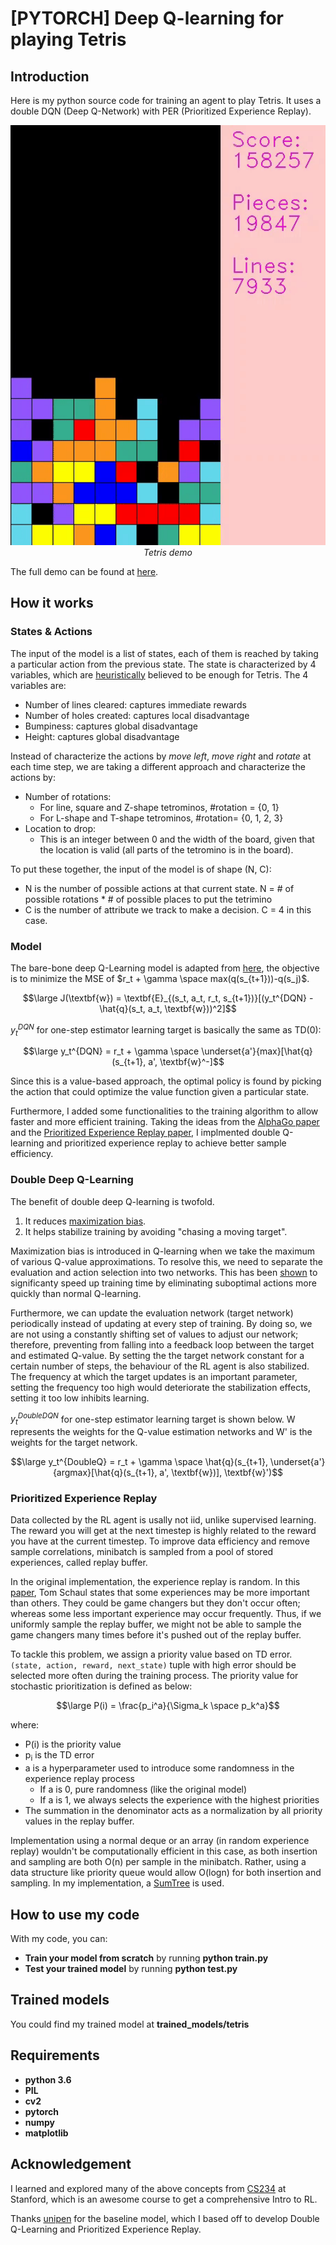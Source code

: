 # [PYTORCH] Deep Q-learning for playing Tetris

## Introduction

Here is my python source code for training an agent to play Tetris. It uses a double DQN (Deep Q-Network) with PER (Prioritized Experience Replay).

<p align="center">
  <img src="demo/tetris-ddqn-per.gif" width=600><br/>
  <i>Tetris demo</i>
</p>

The full demo can be found at [here](https://youtu.be/KTb5R5UUdDc).

## How it works
### States & Actions
The input of the model is a list of states, each of them is reached by taking a particular action from the previous state. The state is characterized by 4 variables, which are [heuristically](https://codemyroad.wordpress.com/2013/04/14/tetris-ai-the-near-perfect-player/) believed to be enough for Tetris. The 4 variables are:
- Number of lines cleared: captures immediate rewards
- Number of holes created: captures local disadvantage
- Bumpiness: captures global disadvantage
- Height: captures global disadvantage

Instead of characterize the actions by *move left*, *move right* and *rotate* at each time step, we are taking a different approach and characterize the actions by:
- Number of rotations:
	- For line, square and Z-shape tetrominos, #rotation = {0, 1}
	- For L-shape and T-shape tetrominos, #rotation= {0, 1, 2, 3}
- Location to drop:
	- This is an integer between 0 and the width of the board, given that the location is valid (all parts of the tetromino is in the board).

To put these together, the input of the model is of shape (N, C):
- N is the number of possible actions at that current state. N = # of possible rotations * # of possible places to put the tetrimino
- C is the number of attribute we track to make a decision. C = 4 in this case.

### Model
The bare-bone deep Q-Learning model is adapted from [here](https://github.com/uvipen/Tetris-deep-Q-learning-pytorch), the objective is to minimize the MSE of $r_t + \gamma \space max(q(s_{t+1}))-q(s_j)$.

$$\large J(\textbf{w}) = \textbf{E}_{(s_t, a_t, r_t, s_{t+1})}[(y_t^{DQN} - \hat{q}(s_t, a_t, \textbf{w}))^2]$$

$y_t^{DQN}$ for one-step estimator learning target is basically the same as TD(0):

$$\large y_t^{DQN} = r_t + \gamma \space \underset{a'}{max}[\hat{q}(s_{t+1}, a', \textbf{w}^-]$$

Since this is a value-based approach, the optimal policy is found by picking the action that could optimize the value function given a particular state.

Furthermore, I added some functionalities to the training algorithm to allow faster and more efficient training. Taking the ideas from the [AlphaGo paper](https://www.nature.com/articles/nature16961) and the [Prioritized Experience Replay paper](https://arxiv.org/abs/1511.05952), I implmented double Q-learning and prioritized experience replay to achieve better sample efficiency.

### Double Deep Q-Learning
The benefit of double deep Q-learning is twofold.
1. It reduces [maximization bias](https://towardsdatascience.com/double-deep-q-networks-905dd8325412).
2. It helps stabilize training by avoiding "chasing a moving target".

Maximization bias is introduced in Q-learning when we take the maximum of various Q-value approximations. To resolve this, we need to separate the evaluation and action selection into two networks. This has been [shown](https://papers.nips.cc/paper/3964-double-q-learning) to significanty speed up training time by eliminating suboptimal actions more quickly than normal Q-learning.

Furthermore, we can update the evaluation network (target network) periodically instead of updating at every step of training. By doing so, we are not using a constantly shifting set of values to adjust our network; therefore, preventing from falling into a feedback loop between the target and estimated Q-value. By setting the the target network constant for a certain number of steps, the behaviour of the RL agent is also stabilized. The frequency at which the target updates is an important parameter, setting the frequency too high would deteriorate the stabilization effects, setting it too low inhibits learning.

$y_t^{DoubleDQN}$ for one-step estimator learning target is shown below. W represents the weights for the Q-value estimation networks and W' is the weights for the target network.

$$\large y_t^{DoubleQ} = r_t + \gamma \space \hat{q}(s_{t+1}, \underset{a'}{argmax}[\hat{q}(s_{t+1}, a', \textbf{w})], \textbf{w}')$$

### Prioritized Experience Replay
Data collected by the RL agent is usally not iid, unlike supervised learning. The reward you will get at the next timestep is highly related to the reward you have at the current timestep. To improve data efficiency and remove sample correlations, minibatch is sampled from a pool of stored experiences, called replay buffer.

In the original implementation, the experience replay is random. In this [paper](https://arxiv.org/abs/1511.05952), Tom Schaul states that some experiences may be more important than others. They could be game changers but they don't occur often; whereas some less important experience may occur frequently. Thus, if we uniformly sample the replay buffer, we might not be able to sample the game changers many times before it's pushed out of the replay buffer.

To tackle this problem, we assign a priority value based on TD error. `(state, action, reward, next_state)` tuple with high error should be selected more often during the training process. The priority value for stochastic prioritization is defined as below:

$$\large P(i) = \frac{p_i^a}{\Sigma_k \space p_k^a}$$

where:
- P(i) is the priority value
- p<sub>i</sub> is the TD error
- a is a hyperparameter used to introduce some randomness in the experience replay process
  - If a is 0, pure randomness (like the original model)
  - If a is 1, we always selects the experience with the highest priorities
- The summation in the denominator acts as a normalization by all priority values in the replay buffer.

Implementation using a normal deque or an array (in random experience replay) wouldn't be computationally efficient in this case, as both insertion and sampling are both O(n) per sample in the minibatch. Rather, using a data structure like priority queue would allow O(logn) for both insertion and sampling. In my implementation, a [SumTree](https://adventuresinmachinelearning.com/sumtree-introduction-python/) is used.

## How to use my code

With my code, you can:
* **Train your model from scratch** by running **python train.py**
* **Test your trained model** by running **python test.py**

## Trained models

You could find my trained model at **trained_models/tetris**
 
## Requirements

* **python 3.6**
* **PIL**
* **cv2**
* **pytorch** 
* **numpy**
* **matplotlib**

## Acknowledgement
I learned and explored many of the above concepts from [CS234](https://web.stanford.edu/class/cs234/index.html) at Stanford, which is an awesome course to get a comprehensive Intro to RL.

Thanks [unipen](https://github.com/uvipen) for the baseline model, which I based off to develop Double Q-Learning and Prioritized Experience Replay.